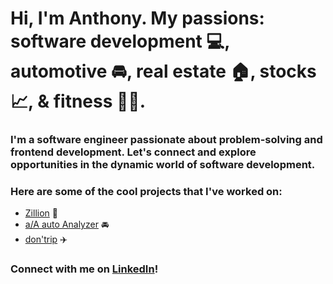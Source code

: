 # Hi, I'm Anthony. My passions: software development 💻, automotive 🚘, real estate 🏠, stocks 📈, & fitness 💪🏼. 

### I'm a software engineer passionate about problem-solving and frontend development. Let's connect and explore opportunities in the dynamic world of software development.

### Here are some of the cool projects that I've worked on: 
+ [Zillion](https://zillion-merq.onrender.com/) 🏡 
+ [a/A auto Analyzer](https://a-wong-8.github.io/Javascript-project/) 🚘 
+ [don'trip](https://dontrip-cf0b244dc888.herokuapp.com/) ✈️

### Connect with me on [LinkedIn](https://www.linkedin.com/in/anthony-wong-26723813b/)! 